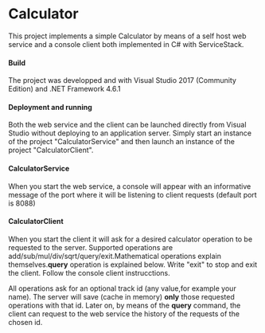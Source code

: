 # Calculator
This project implements a simple Calculator by means of a self host web service and a console client both implemented in C# with ServiceStack.

#### Build
The project was developped and  with Visual Studio 2017 (Community Edition) and .NET Framework 4.6.1

#### Deployment and running
Both the web service and the client can be launched directly from Visual Studio without deploying to an application server. Simply start an instance of the project "CalculatorService" and then launch an instance of the project "CalculatorClient".

#### CalculatorService
When you start the web service, a console will appear with an informative message of the port where it will be listening to client requests (default port is 8088)

#### CalculatorClient
When you start the client it will ask for a desired calculator operation to be requested to the server. Supported operations are  add/sub/mul/div/sqrt/query/exit.Mathematical operations explain themselves.**query** operation is explained below. Write "exit" to stop and exit the client. Follow the console client instrucctions.   

All operations ask for an optional track id (any value,for example your name). The server will save (cache in memory) **only** those requested operations with that id. Later on, by means of the **query** command, the client can request to the web service the history of the requests of the chosen id.







